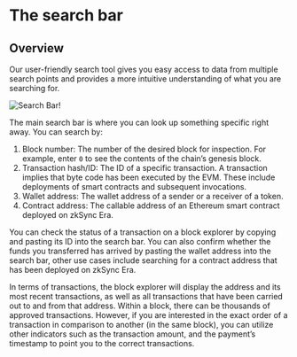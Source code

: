 # The search bar

## Overview

Our user-friendly search tool gives you easy access to data from multiple search points and provides a more intuitive understanding of what you are searching for.

![Search Bar!](../../../assets/images/search-bar.png "search bar")

The main search bar is where you can look up something specific right away. You can search by:
‍

1. Block number: The number of the desired block for inspection. For example, enter `0` to see the contents of the chain’s genesis block.
2. Transaction hash/ID: The ID of a specific transaction. A transaction implies that byte code has been executed by the EVM. These include deployments of smart contracts and subsequent invocations.
3. Wallet address: The wallet address of a sender or a receiver of a token.
4. Contract address: The callable address of an Ethereum smart contract deployed on zkSync Era.

You can check the status of a transaction on a block explorer by copying and pasting its ID into the search bar. You can also confirm whether the funds you transferred has arrived by pasting the wallet address into the search bar, other use cases include searching for a contract address that has been deployed on zkSync Era.

In terms of transactions, the block explorer will display the address and its most recent transactions, as well as all transactions that have been carried out to and from that address. Within a block, there can be thousands of approved transactions. However, if you are interested in the exact order of a transaction in comparison to another (in the same block), you can utilize other indicators such as the transaction amount, and the payment’s timestamp to point you to the correct transactions.
